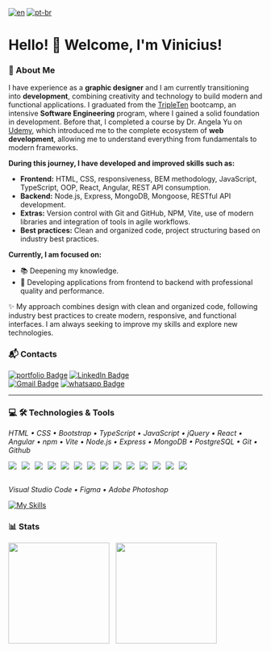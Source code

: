 [![en](https://img.shields.io/badge/lang-en-red.svg)](./README.md) [![pt-br](https://img.shields.io/badge/lang-pt--br-green.svg)](./README.pt_br.md)

# Hello! 👋 Welcome, I'm Vinicius!

### 🚀 About Me

I have experience as a **graphic designer** and I am currently transitioning into **development**, combining creativity and technology to build modern and functional applications. I graduated from the <a target="_blank" href="https://tripleten.com">TripleTen</a> bootcamp, an intensive **Software Engineering** program, where I gained a solid foundation in development. Before that, I completed a course by Dr. Angela Yu on <a target="_blank" href="https://www.udemy.com/course/the-complete-web-development-bootcamp">Udemy</a>, which introduced me to the complete ecosystem of **web development**, allowing me to understand everything from fundamentals to modern frameworks.

**During this journey, I have developed and improved skills such as:**

- **Frontend:** HTML, CSS, responsiveness, BEM methodology, JavaScript, TypeScript, OOP, React, Angular, REST API consumption.
- **Backend:** Node.js, Express, MongoDB, Mongoose, RESTful API development.
- **Extras:** Version control with Git and GitHub, NPM, Vite, use of modern libraries and integration of tools in agile workflows.
- **Best practices:** Clean and organized code, project structuring based on industry best practices.

**Currently, I am focused on:**

- 📚 Deepening my knowledge.
- 🚀 Developing applications from frontend to backend with professional quality and performance.

✨ My approach combines design with clean and organized code, following industry best practices to create modern, responsive, and functional interfaces. I am always seeking to improve my skills and explore new technologies.

### 📬 Contacts

[![portfolio Badge](https://custom-icon-badges.demolab.com/badge/Portfolio-lightyellow.svg?style=for-the-badge&logo=webpage-personal&logoColor=white&labelColor=yellow)](https://vinimello90.github.io/portfolio/)
[![LinkedIn Badge](https://custom-icon-badges.demolab.com/badge/Vinicius_Barretto_Mello-blue.svg?style=for-the-badge&logo=linkedin-brands&logoColor=white&labelColor=darkblue)](https://linkedin.com/in/vinicius-barretto-mello)
<br/>
[![Gmail Badge](https://img.shields.io/badge/vinicius.barretto9022%40gmail.com-red?style=for-the-badge&logo=gmail&logoColor=white&labelColor=darkred)](mailto:vinicius.barretto9022@gmail.com)
[![whatsapp Badge](https://custom-icon-badges.demolab.com/badge/17_99248_7641-lightgreen.svg?style=for-the-badge&logo=whatsapp&logoColor=white&labelColor=darkgreen)](https://wa.me/5517992487641)

---

### 💻 🛠️ Technologies & Tools

_HTML • CSS • Bootstrap • TypeScript • JavaScript • jQuery • React • Angular • npm • Vite • Node.js • Express • MongoDB • PostgreSQL • Git • Github_

<div style="display: flex; flex-wrap: wrap; gap: 10px;">
  <img src="https://skillicons.dev/icons?i=html" />
  <img src="https://skillicons.dev/icons?i=css" />
  <img src="https://skillicons.dev/icons?i=bootstrap" />
  <img src="https://skillicons.dev/icons?i=js" />
  <img src="https://skillicons.dev/icons?i=jquery" />
  <img src="https://skillicons.dev/icons?i=react" />
  <img src="https://skillicons.dev/icons?i=npm" />
  <img src="https://skillicons.dev/icons?i=vite" />
  <img src="https://skillicons.dev/icons?i=nodejs" />
  <img src="https://skillicons.dev/icons?i=express" />
  <img src="https://skillicons.dev/icons?i=mongodb" />
  <img src="https://skillicons.dev/icons?i=postgres" />
  <img src="https://skillicons.dev/icons?i=git" />
  <img src="https://skillicons.dev/icons?i=github" />
</div>
<br>

_Visual Studio Code • Figma • Adobe Photoshop_

[![My Skills](https://skillicons.dev/icons?i=vscode,figma,photoshop)](https://skillicons.dev)

### 📊 Stats

<p>
<img 
    align="left"
    src="https://github-readme-stats.vercel.app/api?username=vinimello90&show_icons=true&theme=codeSTACKr" 
    height="200"
    style="padding-right: 10px;" 
  />
<img 
    align="left"
    src="https://github-readme-stats.vercel.app/api/top-langs/?username=vinimello90&layout=compact&theme=codeSTACKr&custom_title=Tecnologias" 
    height="200"
  />
  </p>

